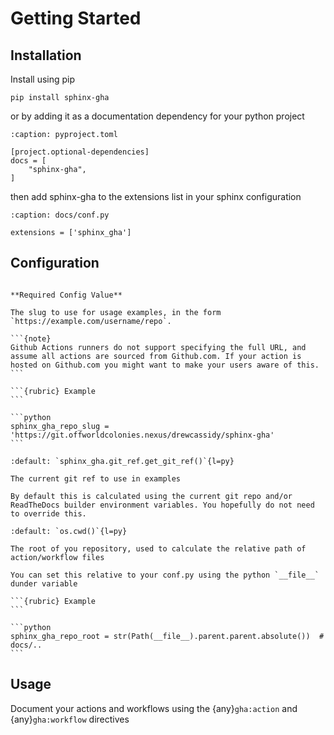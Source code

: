 # Getting Started

## Installation

Install using pip

```shell
pip install sphinx-gha
```

or by adding it as a documentation dependency for your python project

```{code-block} toml
:caption: pyproject.toml

[project.optional-dependencies]
docs = [
    "sphinx-gha",
]
```

then add sphinx-gha to the extensions list in your sphinx configuration

```{code-block} toml
:caption: docs/conf.py

extensions = ['sphinx_gha']
```

## Configuration

````{confval} sphinx_gha_repo_slug

**Required Config Value**

The slug to use for usage examples, in the form `https://example.com/username/repo`.

```{note}
Github Actions runners do not support specifying the full URL, and assume all actions are sourced from Github.com. If your action is hosted on Github.com you might want to make your users aware of this.
```

```{rubric} Example
```

```python
sphinx_gha_repo_slug = 'https://git.offworldcolonies.nexus/drewcassidy/sphinx-gha'
```

````

````{confval} sphinx_gha_repo_ref
:default: `sphinx_gha.git_ref.get_git_ref()`{l=py}

The current git ref to use in examples

By default this is calculated using the current git repo and/or ReadTheDocs builder environment variables. You hopefully do not need to override this.
````

````{confval} sphinx_gha_repo_root
:default: `os.cwd()`{l=py}

The root of you repository, used to calculate the relative path of action/workflow files

You can set this relative to your conf.py using the python `__file__` dunder variable

```{rubric} Example
```

```python
sphinx_gha_repo_root = str(Path(__file__).parent.parent.absolute())  # docs/..
```
````

## Usage

Document your actions and workflows using the {any}`gha:action` and {any}`gha:workflow` directives
